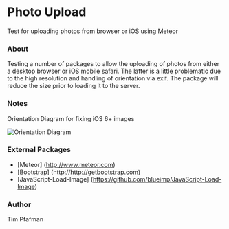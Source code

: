 Photo Upload
============

Test for uploading photos from browser or iOS using Meteor

### About

Testing a number of packages to allow the uploading of photos from either a desktop browser or iOS mobile safari.  The latter is a little problematic due to the high resolution and handling of orientation via exif.  The package will reduce the size prior to loading it to the server.

### Notes

Orientation Diagram for fixing iOS 6+ images

![Orientation Diagram](https://raw.github.com/pfafman/photoUpload/master/notes/EXIF_Orientations.jpg.gif)

### External Packages

* [Meteor] (http://www.meteor.com)
* [Bootstrap] (http://http://getbootstrap.com)
* [JavaScript-Load-Image] (https://github.com/blueimp/JavaScript-Load-Image)



### Author

Tim Pfafman
